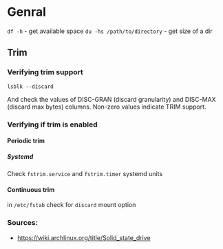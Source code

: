 # Genral
`df -h` - get available space
`du -hs /path/to/directory` - get size of a dir

## Trim
### Verifying trim support
`lsblk --discard`

And check the values of DISC-GRAN (discard granularity) and DISC-MAX (discard max bytes) columns. Non-zero values indicate TRIM support.

### Verifying if trim is enabled
#### Periodic trim 
##### Systemd
Check `fstrim.service` and  `fstrim.timer` systemd units
#### Continuous trim
in `/etc/fstab` check for `discard` mount option

### Sources:
- https://wiki.archlinux.org/title/Solid_state_drive

